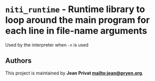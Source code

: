 # `niti_runtime` - Runtime library to loop around the main program for each line in file-name arguments

Used by the interpreter when `-n` is used

## Authors

This project is maintained by **Jean Privat <mailto:jean@pryen.org>**.
